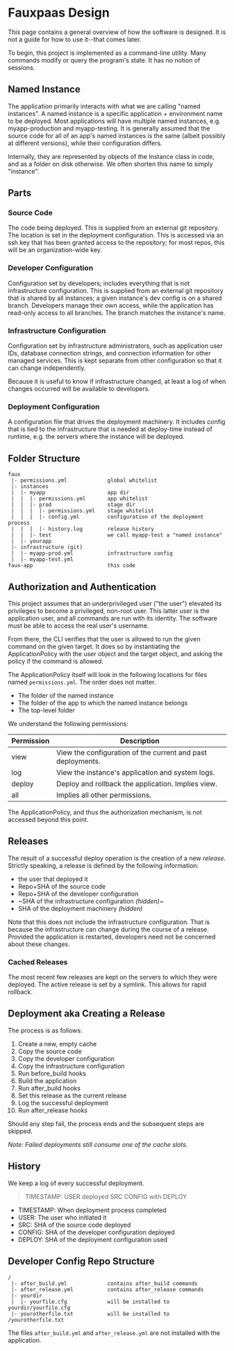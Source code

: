 # Fauxpaas Design

This page contains a general overview of how the software is designed.  It 
is not a guide for how to use it--that comes later.

To begin, this project is implemented as a command-line utility. Many commands
modify or query the program's state. It has no notion of sessions.  


## Named Instance

The application primarily interacts with what we are calling "named instances". A named instance
is a specific application + environment name to be deployed. Most applications will have multiple
named instances, e.g. myapp-production and myapp-testing. It is generally assumed that the source
code for all of an app's named instances is the same (albeit possibly at different versions), while
their configuration differs. 

Internally, they are represented by objects of the Instance class in code, and as a folder on disk
otherwise. We often shorten this name to simply "instance".


## Parts

### Source Code

The code being deployed. This is supplied from an external git repository. The location 
is set in the deployment configuration. This is accessed via an ssh key that has been 
granted access to the repository; for most repos, this will be an organization-wide key.

### Developer Configuration

Configuration set by developers; includes everything that is not infrastructure configuration.
This is supplied from an external git repository that is shared by all instances; a given
instance's dev config is on a shared branch. Developers manage their own access, while the
application has read-only access to all branches.  The branch matches the instance's name.

### Infrastructure Configuration

Configuration set by infrastructure administrators, such as application user IDs, database
connection strings, and connection information for other managed services. This is kept
separate from other configuration so that it can change independently. 

Because it is useful to know if infrastructure changed, at least a log of when changes 
occurred will be available to developers.

### Deployment Configuration

A configuration file that drives the deployment machinery. It includes config that is tied
to the infrastructure that is needed at deploy-time instead of runtime, e.g. the servers
where the instance will be deployed.


## Folder Structure

```
faux
 |- permissions.yml             global whitelist
 |- instances
 |  |- myapp                    app dir
 |  |  |- permissions.yml       app whitelist
 |  |  |- prod                  stage dir
 |  |  |  |- permissions.yml    stage whitelist
 |  |  |  |- config.yml         configuration of the deployment process             
 |  |  |  |- history.log        release history             
 |  |  |- test                  we call myapp-test a "named instance"
 |  |- yourapp
 |- infrastructure (git)
 |  |- myapp-prod.yml           infrastructure config
 |  |- myapp-test.yml
faux-app                        this code
```

## Authorization and Authentication

This project assumes that an underprivileged user ("the user") elevated its privileges to become
a privileged, non-root user. This latter user is the application user, and all commands are run
with its identity. The software must be able to access the real user's username.

From there, the CLI verifies that the user is allowed to run the given command on the given
target. It does so by instantiating the ApplicationPolicy with the user object and the target
object, and asking the policy if the command is allowed.

The ApplicationPolicy itself will look in the following locations for files named `permissions.yml`.
The order does not matter.

* The folder of the named instance
* The folder of the app to which the named instance belongs
* The top-level folder

We understand the following permissions:

| Permission | Description |
| --- | --- |
| view | View the configuration of the current and past deployments. |
| log | View the instance's application and system logs. |
| deploy | Deploy and rollback the application. Implies view. | 
| all | Implies all other permissions. |

The ApplicationPolicy, and thus the authorization mechanism, is not accessed beyond this
point.


## Releases

The result of a successful deploy operation is the creation of a new *release*. Strictly speaking,
a release is defined by the following information:

* the user that deployed it
* Repo+SHA of the source code
* Repo+SHA of the developer configuration
* ~SHA of the infrastructure configuration _(hidden)_~
* SHA of the deployment machinery _(hidden)_

Note that this does not include the infrastructure configuration. That is because the infrastructure
can change during the course of a release. Provided the application is restarted, developers need
not be concerned about these changes.  

### Cached Releases

The most recent few releases are kept on the servers to which they were deployed. The active release
is set by a symlink. This allows for rapid rollback.


## Deployment aka Creating a Release

The process is as follows:

1. Create a new, empty cache
1. Copy the source code
1. Copy the developer configuration
1. Copy the infrastructure configuration
1. Run before_build hooks
1. Build the application
1. Run after_build hooks
1. Set this release as the current release
1. Log the successful deployment
1. Run after_release hooks

Should any step fail, the process ends and the subsequent steps are skipped.

_Note: Failed deployments still consume one of the cache slots._


## History

We keep a log of every successful deployment.

> TIMESTAMP: USER deployed SRC CONFIG with DEPLOY

* TIMESTAMP: When deployment process completed
* USER: The user who initiated it
* SRC: SHA of the source code deployed
* CONFIG: SHA of the developer configuration deployed
* DEPLOY: SHA of the deployment configuration used
 
## Developer Config Repo Structure

```
/
 |- after_build.yml             contains after_build commands
 |- after_release.yml           contains after_release commands
 |- yourdir
 |  |- yourfile.cfg             will be installed to yourdir/yourfile.cfg
 |- yourotherfile.txt           will be installed to /yourotherfile.txt
```

The files `after_build.yml` and `after_release.yml` are not installed with the application.